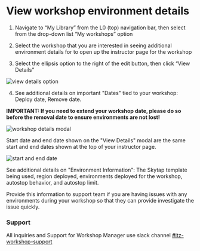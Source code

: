 # View workshop environment details


1. Navigate to “My Library” from the L0 (top) navigation bar, then select from the drop-down list “My workshops” option

2. Select the workshop that you are interested in seeing additional environment details for to open up the instructor page for the workshop

3. Select the ellipsis option to the right of the edit button, then click “View Details” 

![view details option](https://github.com/IBM/itz-support-public/blob/main/IBM-Technology-Zone/IBM-Technology-Zone-Runbooks/Images/WM-details-view.png)

4. See additional details on important "Dates" tied to your workshop: Deploy date, Remove date.

**IMPORTANT: If you need to extend your workshop date, please do so before the removal date to ensure environments are not lost!** 

![workshop details modal](https://github.com/IBM/itz-support-public/blob/main/IBM-Technology-Zone/IBM-Technology-Zone-Runbooks/Images/workshop-details-modal.png)

Start date and end date shown on the "View Details" modal are the same start and end dates shown at the top of your instructor page. 

![start and end date](https://github.com/IBM/itz-support-public/blob/main/IBM-Technology-Zone/IBM-Technology-Zone-Runbooks/Images/wm-start-end-date.png)

See additional details on "Environment Information": The Skytap template being used, region deployed, environments deployed for the workshop, autostop behavior, and autostop limit.

Provide this information to support team if you are having issues with any environments during your workshop so that they can provide investigate the issue quickly.

### Support

All inquiries and Support for Workshop Manager use slack channel [#itz-workshop-support](https://ibm-techzone.slack.com/archives/CTA2MV9AM)
